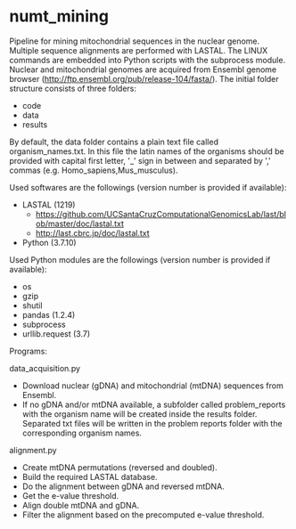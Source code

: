 # numt_mining

Pipeline for mining mitochondrial sequences in the nuclear genome.
Multiple sequence alignments are performed with LASTAL.
The LINUX commands are embedded into Python scripts with the subprocess module.
Nuclear and mitochondrial genomes are acquired from Ensembl genome browser (http://ftp.ensembl.org/pub/release-104/fasta/).
The initial folder structure consists of three folders:

- code
- data
- results

By default, the data folder contains a plain text file called organism_names.txt.
In this file the latin names of the organisms should be provided with capital first letter, '_' sign in between and separated by ',' commas
(e.g. Homo_sapiens,Mus_musculus). 

Used softwares are the followings (version number is provided if available):

- LASTAL (1219)
	- https://github.com/UCSantaCruzComputationalGenomicsLab/last/blob/master/doc/lastal.txt
	- http://last.cbrc.jp/doc/lastal.txt
- Python (3.7.10)

Used Python modules are the followings (version number is provided if available):

- os
- gzip
- shutil
- pandas (1.2.4)
- subprocess
- urllib.request (3.7)

Programs:

data_acquisition.py

- Download nuclear (gDNA) and mitochondrial (mtDNA) sequences from Ensembl.
- If no gDNA and/or mtDNA available, a subfolder called problem_reports with the organism name will be created inside the results folder.
Separated txt files will be written in the problem reports folder with the corresponding organism names.

alignment.py

- Create mtDNA permutations (reversed and doubled).
- Build the required LASTAL database.
- Do the alignment between gDNA and reversed mtDNA.
- Get the e-value threshold.
- Align double mtDNA and gDNA.
- Filter the alignment based on the precomputed e-value threshold.